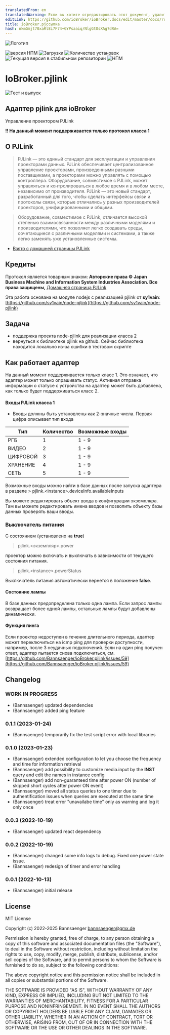 ```yaml
---
translatedFrom: en
translatedWarning: Если вы хотите отредактировать этот документ, удалите поле «translationFrom», в противном случае этот документ будет снова автоматически переведен
editLink: https://github.com/ioBroker/ioBroker.docs/edit/master/docs/ru/adapterref/iobroker.pjlink/README.md
title: ioBroker.pjссылка
hash: nkmGmjt70xaRl8i7F74+GYPsaaiq/NlgGtOsXAg7dRA=
---
```

![Логотип](../../../en/adapterref/iobroker.pjlink/admin/pjlink.png)

![версия НПМ](https://img.shields.io/npm/v/iobroker.pjlink.svg)
![Загрузки](https://img.shields.io/npm/dm/iobroker.pjlink.svg)
![Количество установок](https://iobroker.live/badges/pjlink-installed.svg)
![Текущая версия в стабильном репозитории](https://iobroker.live/badges/pjlink-stable.svg)
![НПМ](https://nodei.co/npm/iobroker.pjlink.png?downloads=true)

# IoBroker.pjlink
![Тест и выпуск](https://github.com/Bannsaenger/ioBroker.pjlink/workflows/Test%20and%20Release/badge.svg)

## Адаптер pjlink для ioBroker
Управление проектором PJLink

**!! На данный момент поддерживается только протокол класса 1**

## О PJLink
> PJLink — это единый стандарт для эксплуатации и управления проекторами данных.
PJLink обеспечивает централизованное управление проекторами, произведенными разными поставщиками, а проекторами можно управлять с помощью контроллера.
Оборудование, совместимое с PJLink, может управляться и контролироваться в любое время и в любом месте, независимо от производителя.
PJLink — это новый стандарт, разработанный для того, чтобы сделать интерфейсы связи и протоколы связи, которые отличались у разных производителей проекторов, унифицированными и общими.

> Оборудование, совместимое с PJLink, отличается высокой степенью взаимосвязанности между различными моделями и производителями, что позволяет легко создавать среды, сочетающиеся с различными моделями и системами, а также легко заменять уже установленные системы.

* [Взято с домашней страницы PJLink](https://pjlink.jbmia.or.jp/english/)

## Кредиты
Протокол является товарным знаком: **Авторские права © Japan Business Machine and Information System Industries Association. Все права защищены,** [Домашняя страница PJLink](https://pjlink.jbmia.or.jp/english/)

Эта работа основана на модуле nodejs с реализацией pjlink от **sy1vain**: [https://github.com/sy1vain/node-pjlink](https://github.com/sy1vain/node-pjlink)

## Задача
* поддержка проекта node-pjlink для реализации класса 2
* вернуться к библиотеке pjlink на github. Сейчас библиотека находится локально из-за ошибки в тестовом скрипте

## Как работает адаптер
На данный момент поддерживается только класс 1. Это означает, что адаптер может только опрашивать статус.
Активная отправка информации о статусе с устройства на адаптер может быть добавлена, как только будет поддерживаться класс 2.

#### Входы PJLink класса 1
* Входы должны быть установлены как 2-значные числа. Первая цифра описывает тип входа

| Тип | Количество | Возможные входы |
| ------- | ------ | --------------- |
| РГБ | 1 | 1 - 9 |
| ВИДЕО | 2 | 1 - 9 |
| ЦИФРОВОЙ | 3 | 1 - 9 |
| ХРАНЕНИЕ | 4 | 1 - 9 |
| СЕТЬ | 5 | 1 - 9 |

Возможные входы можно найти в базе данных после запуска адаптера в разделе > pjlink.\<instance\>.deviceInfo.availableInputs

Вы можете редактировать объект ввода в конфигурации экземпляра. Там вы можете редактировать имена вводов и позволить объекту базы данных проверять ваши вводы.

### Выключатель питания
С состоянием (установлено на **true**)

> pjlink.\<экземпляр\>.power

проектор можно включать и выключать в зависимости от текущего состояния питания.

> pjlink.\<instance\>.powerStatus

Выключатель питания автоматически вернется в положение **false**.

#### Состояние лампы
В базе данных предопределена только одна лампа. Если запрос лампы возвращает более одной лампы, остальные лампы будут добавлены динамически.

#### Функция пинга
Если проектор недоступен в течение длительного периода, адаптер может переключиться на icmp ping для проверки доступности, например, после 3 неудачных подключений. Если на один ping получен ответ, адаптер пытается снова подключиться, см. [https://github.com/Bannsaenger/ioBroker.pjlink/issues/59](https://github.com/Bannsaenger/ioBroker.pjlink/issues/59)

## Changelog
<!--
    Placeholder for the next version (at the beginning of the line):
    ### **WORK IN PROGRESS**
-->
### **WORK IN PROGRESS**
* (Bannsaenger) updated dependencies
* (Bannsaenger) added ping feature

### 0.1.1 (2023-01-24)
* (Bannsaenger) temporarily fix the test script error with local libraries

### 0.1.0 (2023-01-23)
* (Bannsaenger) extended configuration to let you choose the frequency and time for information retrieval
* (Bannsaenger) add possibility to customize media.input by the **INST** query and edit the names in instance config
* (Bannsaenger) add non-guaranteed time after power ON (number of skipped short cycles after power ON event)
* (Bannsaenger) moved all status queries to one timer due to authentification issues when queries are executed at the same time
* (Bannsaenger) treat error "unavailabe time" only as warning and log it only once

### 0.0.3 (2022-10-19)
* (Bannsaenger) updated react dependency

### 0.0.2 (2022-10-19)
* (Bannsaenger) changed some info logs to debug. Fixed one power state issue.
* (Bannsaenger) redesign of timer and error handling

### 0.0.1 (2022-10-13)
* (Bannsaenger) initial release

## License
MIT License

Copyright (c) 2022-2025 Bannsaenger <bannsaenger@gmx.de>

Permission is hereby granted, free of charge, to any person obtaining a copy
of this software and associated documentation files (the "Software"), to deal
in the Software without restriction, including without limitation the rights
to use, copy, modify, merge, publish, distribute, sublicense, and/or sell
copies of the Software, and to permit persons to whom the Software is
furnished to do so, subject to the following conditions:

The above copyright notice and this permission notice shall be included in all
copies or substantial portions of the Software.

THE SOFTWARE IS PROVIDED "AS IS", WITHOUT WARRANTY OF ANY KIND, EXPRESS OR
IMPLIED, INCLUDING BUT NOT LIMITED TO THE WARRANTIES OF MERCHANTABILITY,
FITNESS FOR A PARTICULAR PURPOSE AND NONINFRINGEMENT. IN NO EVENT SHALL THE
AUTHORS OR COPYRIGHT HOLDERS BE LIABLE FOR ANY CLAIM, DAMAGES OR OTHER
LIABILITY, WHETHER IN AN ACTION OF CONTRACT, TORT OR OTHERWISE, ARISING FROM,
OUT OF OR IN CONNECTION WITH THE SOFTWARE OR THE USE OR OTHER DEALINGS IN THE
SOFTWARE.